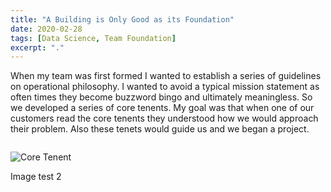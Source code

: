 ```yaml
---
title: "A Building is Only Good as its Foundation"
date: 2020-02-28
tags: [Data Science, Team Foundation]
excerpt: "."
---
```

When my team was first formed I wanted to establish a series of guidelines on operational philosophy.
I wanted to avoid a typical mission statement as often times they become buzzword bingo and ultimately
meaningless.  So we developed a series of core tenents.  My goal was that when one of our customers
read the core tenents they understood how we would approach their problem.  Also these tenets would
guide us and we began a project.  

<figure style="width: 30%" class="align-right">
  <img src="{{ site.url }}{{ site.baseurl }}/images/blog/2020-02-25/core_tenants.png" alt="">
</figure>

![Core Tenent]({{site.url}}/images/blog/2020-02-25/core_tenants.PNG)

Image test 2
